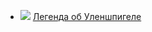 * ![](/books/prose_classic/Шарль%20де%20Костер/Легенда%20об%20Уленшпигеле.jpg) [Легенда об Уленшпигеле](/books/prose_classic/Шарль%20де%20Костер/Легенда%20об%20Уленшпигеле)